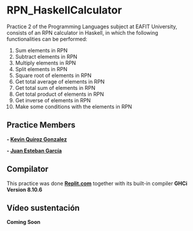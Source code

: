 # RPN_HaskellCalculator
Practice 2 of the Programming Languages subject at EAFIT University, consists of an RPN calculator in Haskell, in which the following functionalities can be performed:

1. Sum elements in RPN
2. Subtract elements in RPN
3. Multiply elements in RPN
4. Split elements in RPN
5. Square root of elements in RPN
6. Get total average of elements in RPN
7. Get total sum of elements in RPN
8. Get total product of elements in RPN
9. Get inverse of elements in RPN
10. Make some conditions with the elements in RPN


## Practice Members
**- <a href="https://github.com/KevinQzG">Kevin Quiroz Gonzalez</a>**

**- <a href="https://github.com/Juanstevan1">Juan Esteban García</a>**

## Compilator
This practice was done **<a href="https://replit.com">Replit.com</a>** together with its built-in compiler **GHCi Version 8.10.6**

## Vídeo sustentación
**Coming Soon**
